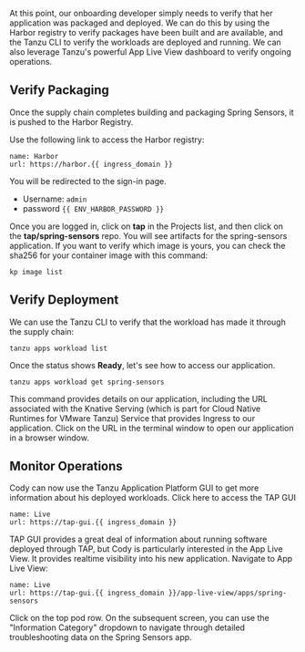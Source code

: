 At this point, our onboarding developer simply needs to verify that her application was packaged and deployed. We can do this by using the Harbor registry to verify packages have been built and are available, and the Tanzu CLI to verify the workloads are deployed and running. We can also leverage Tanzu's powerful App Live View dashboard to verify ongoing operations.

## Verify Packaging

Once the supply chain completes building and packaging Spring Sensors, it is pushed to the Harbor Registry.

Use the following link to access the Harbor registry:

```dashboard:create-dashboard
name: Harbor
url: https://harbor.{{ ingress_domain }}
```

You will be redirected to the sign-in page.

* Username: ```admin```
* password ```{{ ENV_HARBOR_PASSWORD }}```

Once you are logged in, click on **tap** in the Projects list, and then click on the **tap/spring-sensors** repo. You will see artifacts for the spring-sensors application. If you want to verify which image is yours, you can check the sha256 for your container image with this command:

```execute
kp image list
```

## Verify Deployment

We can use the Tanzu CLI to verify that the workload has made it through the supply chain:

```execute
tanzu apps workload list
```

Once the status shows **Ready**, let's see how to access our application.

```execute
tanzu apps workload get spring-sensors
```

This command provides details on our application, including the URL associated with the Knative Serving (which is part for Cloud Native Runtimes for VMware Tanzu) Service that provides Ingress to our application. Click on the URL in the terminal window to open our application in a browser window.

## Monitor Operations

Cody can now use the Tanzu Application Platform GUI to get more information about his deployed workloads. Click here to access the TAP GUI

```dashboard:open-url
name: Live
url: https://tap-gui.{{ ingress_domain }}
```

TAP GUI provides a great deal of information about running software deployed through TAP, but Cody is particularly interested in the App Live View. It provides realtime visibility into his new application. Navigate to App Live View:

```dashboard:create-dashboard
name: Live
url: https://tap-gui.{{ ingress_domain }}/app-live-view/apps/spring-sensors
```

Click on the top pod row. On the subsequent screen, you can use the "Information Category" dropdown to navigate through detailed troubleshooting data on the Spring Sensors app.
